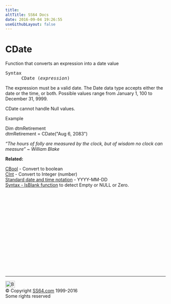 ```yaml
---
title:
altTitle: SS64 Docs
date: 2016-09-04 19:26:55
useGithubLayout: false
---
```

<!-- #BeginLibraryItem "/Library/head_vb.lbi" --><!-- #EndLibraryItem --><h1>CDate</h1> 
<p> Function that converts an expression into a date value </p>
<pre>Syntax
      CDate (<i>expression</i>)</pre>
<p>The expression must be a valid date. The Date data type accepts either the date or the time, or both. Possible values range from January 1, 100 to December 31, 9999.</p>
<p>CDate cannot handle Null values.</p>
<p>Example</p>
<p class="code">Dim dtmRetirement<br>
dtmRetirement = CDate("Aug 6, 2083")</p>
<p class="quote"><i>“The hours of folly are measured by the clock, but of wisdom no clock can measure” ~ William Blake</i></p>
<p><b>Related:</b></p>
<p><a href="cbool.html">CBool</a> - Convert to boolean <a href="chr.html"><br>
</a><a href="cint.html">CInt</a> - Convert to Integer (number)<br>
<a href="../dates.html">Standard date and time notation</a> - YYYY-MM-DD<br>
<a href="syntax-null.html">Syntax - IsBlank function</a> to detect Empty or NULL or Zero.</p><!-- #BeginLibraryItem "/Library/foot_vb.lbi" --><p>
<!-- VB300 -->
<ins class="adsbygoogle" style="display:inline-block;width:300px;height:250px" data-ad-client="ca-pub-6140977852749469" data-ad-slot="1683739502"></ins>
<script>
(adsbygoogle = window.adsbygoogle || []).push({});
</script></p>
<hr>
<div id="bl" class="footer"><a href="cdate.html#"><img src="../images/top.png" width="30" height="22" alt="Back to the Top"></a></div>
<div id="br" class="footer, tagline">© Copyright <a href="http://ss64.com/">SS64.com</a> 1999-2016<br>
Some rights reserved</div><!-- #EndLibraryItem -->

